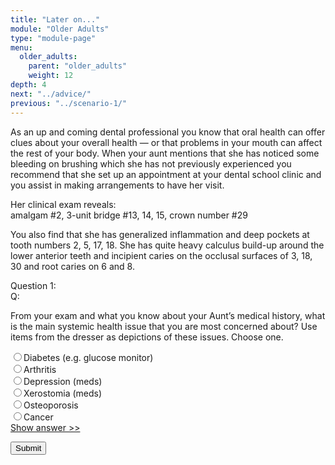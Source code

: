 ```yaml
---
title: "Later on..."
module: "Older Adults"
type: "module-page"
menu:
  older_adults:
    parent: "older_adults"
    weight: 12
depth: 4
next: "../advice/"
previous: "../scenario-1/"
---
```

<form method="post" action="."><div class="pageblock"><p>As an up and coming dental professional you know that oral health can offer clues about your overall health — or that problems in your mouth can affect the rest of your body. When your aunt mentions that she has noticed some bleeding on brushing which she has not previously experienced you recommend that she set up an appointment at your dental school clinic and you assist in making arrangements to have her visit. </p>
<p>Her clinical exam reveals: <br/>
amalgam #2, 3-unit bridge #13, 14, 15, crown number #29</p>
<p>You also find that she has generalized inflammation and deep pockets at tooth numbers 2, 5, 17, 18. She has quite heavy calculus build-up around the lower anterior teeth and incipient caries on the occlusal surfaces of 3, 18, 30 and root caries on 6 and 8. </p>
</div><div class="pageblock response-prioritized">







  


<div class="cases"><div class="casetitle">Question 1:</div><div class="casecontent"><div class="casequestion"><div class="casequestion-text clearfix"><div class="q-mod5">Q:</div><div class="question-text"><p>From your exam and what you know about your Aunt’s medical history, what is the main systemic health issue that you are most concerned about? Use items from the dresser as depictions of these issues. Choose one.</p></div></div><form id="form-149" method="post"><div class="selection-list"><div><input name="question149" value="Diabetes (e.g. glucose monitor)" type="radio" />Diabetes (e.g. glucose monitor)</div><div><input name="question149" value="Arthritis" type="radio" />Arthritis</div><div><input name="question149" value="Depression (meds)" type="radio" />Depression (meds)</div><div><input name="question149" value="Xerostomia (meds)" type="radio" />Xerostomia (meds)</div><div><input name="question149" value="Osteoporosis" type="radio" />Osteoporosis</div><div><input name="question149" value="Cancer" type="radio" />Cancer</div></div></form></div><div class="casesanswerdisplay"><a href="#q149" class="moretoggle">Show answer &gt;&gt;</a><div id="q149" class="toggleable" style="display: none"><p><i>The correct answer is A:</i><div class="casequestionexplanation"></div></p></div></div></div></div>



  <script src="/media/quizblock/js/quizshow.js"></script>



</div><div class="submit-container"><input class="btn btn-info btn-submit-section" type="submit" value="Submit" /></div></form>